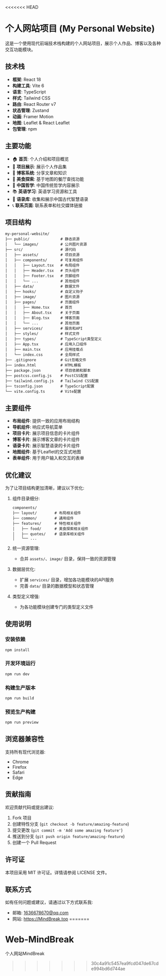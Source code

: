 <<<<<<< HEAD
# 个人网站项目 (My Personal Website)

这是一个使用现代前端技术栈构建的个人网站项目，展示个人作品、博客以及各种交互功能模块。

## 技术栈

- **框架**: React 18
- **构建工具**: Vite 6
- **语言**: TypeScript
- **样式**: Tailwind CSS
- **路由**: React Router v7
- **状态管理**: Zustand
- **动画**: Framer Motion
- **地图**: Leaflet & React Leaflet
- **包管理**: npm

## 主要功能

- 🏠 **首页**: 个人介绍和项目概览
- 📁 **项目展示**: 展示个人作品集
- 📝 **博客系统**: 分享文章和知识
- 🍜 **美食探索**: 基于地图的餐厅查找功能
- 🏮 **中国哲学**: 中国传统哲学内容展示
- 📚 **英语学习**: 英语学习资源和工具
- 💬 **语录库**: 收集和展示中国古代智慧语录
- 📞 **联系页面**: 联系表单和社交媒体链接

## 项目结构

```
my-personal-website/
├── public/              # 静态资源
│   └── images/          # 公共图片资源
├── src/                 # 源代码
│   ├── assets/          # 项目资源
│   ├── components/      # 可复用组件
│   │   ├── Layout.tsx   # 布局组件
│   │   ├── Header.tsx   # 页头组件
│   │   ├── Footer.tsx   # 页脚组件
│   │   └── ...          # 其他组件
│   ├── data/            # 数据文件
│   ├── hooks/           # 自定义钩子
│   ├── image/           # 图片资源
│   ├── pages/           # 页面组件
│   │   ├── Home.tsx     # 首页
│   │   ├── About.tsx    # 关于页面
│   │   ├── Blog.tsx     # 博客页面
│   │   └── ...          # 其他页面
│   ├── services/        # 服务和API
│   ├── styles/          # 样式文件
│   ├── types/           # TypeScript类型定义
│   ├── App.tsx          # 应用入口组件
│   ├── main.tsx         # 应用挂载点
│   └── index.css        # 全局样式
├── .gitignore           # Git忽略文件
├── index.html           # HTML模板
├── package.json         # 项目依赖和脚本
├── postcss.config.js    # PostCSS配置
├── tailwind.config.js   # Tailwind CSS配置
├── tsconfig.json        # TypeScript配置
└── vite.config.ts       # Vite配置
```

## 主要组件

- **布局组件**: 提供一致的应用布局结构
- **导航组件**: 响应式导航菜单
- **项目卡片**: 展示项目信息的卡片组件
- **博客卡片**: 展示博客文章的卡片组件
- **语录卡片**: 展示智慧语录的卡片组件
- **地图组件**: 基于Leaflet的交互式地图
- **表单组件**: 用于用户输入和交互的表单

## 优化建议

为了让项目结构更加清晰，建议以下优化:

1. 组件目录细分:
   ```
   components/
   ├── layout/        # 布局相关组件
   ├── common/        # 通用组件
   ├── features/      # 特性相关组件
   │   ├── food/      # 美食探索相关组件
   │   ├── quotes/    # 语录库相关组件
   │   └── ...
   ```

2. 统一资源管理:
   - 合并 `assets/`、`image/` 目录，保持一致的资源管理

3. 数据层优化:
   - 扩展 `services/` 目录，增加各功能模块的API服务
   - 完善 `data/` 目录的数据模型和状态管理

4. 类型定义增强:
   - 为各功能模块创建专门的类型定义文件

## 使用说明

### 安装依赖

```bash
npm install
```

### 开发环境运行

```bash
npm run dev
```

### 构建生产版本

```bash
npm run build
```

### 预览生产构建

```bash
npm run preview
```

## 浏览器兼容性

支持所有现代浏览器:
- Chrome
- Firefox
- Safari
- Edge

## 贡献指南

欢迎贡献代码或提出建议:

1. Fork 项目
2. 创建特性分支 (`git checkout -b feature/amazing-feature`)
3. 提交更改 (`git commit -m 'Add some amazing feature'`)
4. 推送到分支 (`git push origin feature/amazing-feature`)
5. 创建一个 Pull Request

## 许可证

本项目采用 MIT 许可证。详情请参阅 LICENSE 文件。

## 联系方式

如有任何问题或建议，请通过以下方式联系我:
- 邮箱: 1636678670@qq.com
- 网站: https://MindBreak.top
=======
# Web-MindBreak
个人网站MindBreak
>>>>>>> 30c4a91c5457ea9fcd047de67cde994bd6d744ae
